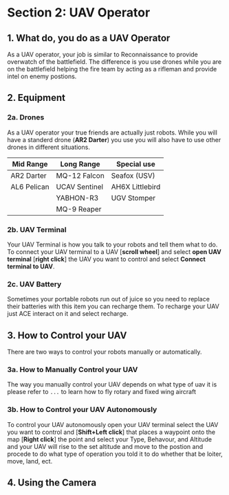 # Section 2: UAV Operator

## 1. What do, you do as a UAV Operator

As a UAV operator, your job is similar to Reconnaissance to provide overwatch of the battlefield. The difference is you use drones while you are on the battlefield helping the fire team by acting as a rifleman and provide intel on enemy postions.

## 2. Equipment

### 2a. Drones

As a UAV operator your true friends are actually just robots. While you will have a standerd drone (**AR2 Darter**) you use you will also have to use other drones in different situations.

| Mid Range  | Long Range        | Special use       | 
|------------|-------------------|-------------------|
| AR2 Darter | MQ-12 Falcon      | Seafox (USV)      |  
| AL6 Pelican| UCAV Sentinel     | AH6X Littlebird   |
|            | YABHON-R3         | UGV Stomper       | 
|            | MQ-9 Reaper       |                   |

### 2b. UAV Terminal

Your UAV Terminal is how you talk to your robots and tell them what to do. To connect your UAV terminal to a UAV [**scroll wheel**] and select **open UAV terminal** [**right click**] the UAV you want to control and select **Connect terminal to UAV**.

### 2c. UAV Battery

Sometimes your portable robots run out of juice so you need to replace their batteries with this item you can recharge them. To recharge your UAV just ACE interact on it and select recharge.

## 3. How to Control your UAV

There are two ways to control your robots manually or automatically.

### 3a. How to Manually Control your UAV

The way you manually control your UAV depends on what type of uav it is please refer to `...` to learn how to fly rotary and fixed wing aircraft

### 3b. How to Control your UAV Autonomously

To control your UAV autonomously open your UAV terminal select the UAV you want to control and [**Shift+Left click**] that places a waypoint onto the map [**Right click**] the point and select your Type, Behavour, and Altitude and your UAV will rise to the set altitude and move to the postion and procede to do what type of operation you told it to do whether that be loiter, move, land, ect.

## 4. Using the Camera